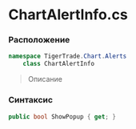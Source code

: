 
# ChartAlertInfo.cs
### Расположение
```csharp
namespace TigerTrade.Chart.Alerts  
    class ChartAlertInfo
```

> Описание

### Синтаксис
```csharp
public bool ShowPopup { get; }
```
